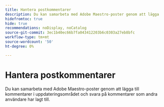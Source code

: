 ```yaml
---
title: Hantera postkommentarer
description: Du kan samarbeta med Adobe Maestro-poster genom att lägga till kommentarer i uppdateringsområdet och svara på kommentarer som andra användare har lagt till.
hidefromtoc: true
hide: true
recommendations: noDisplay, noCatalog
source-git-commit: 3ec1b40ec66b7fa043412203b6c0303a27eb8bfc
workflow-type: tm+mt
source-wordcount: '50'
ht-degree: 0%

---
```



<!--udpate the metadata with real information when making this avilable in TOC and in the left nav-->

# Hantera postkommentarer

Du kan samarbeta med Adobe Maestro-poster genom att lägga till kommentarer i uppdateringsområdet och svara på kommentarer som andra användare har lagt till.
